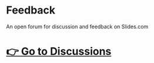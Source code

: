 # Feedback
An open forum for discussion and feedback on Slides.com

# [👉 Go to Discussions](https://github.com/slides/feedback/discussions)
